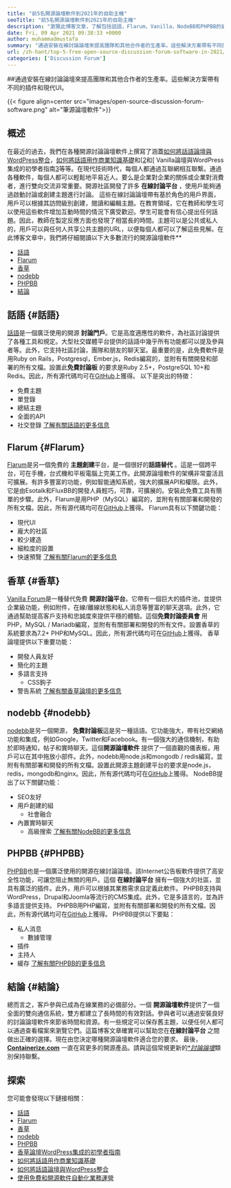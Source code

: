 ```yaml
---
title: "前5名開源論壇軟件到2021年的自助主機" 
seoTitle: "前5名開源論壇軟件到2021年的自助主機" 
description: "瀏覽此博客文章，了解包括話語，Flarum，Vanilla，NodeBB和PHPBB的前5個免費開源論壇軟件。" 
date: Fri, 09 Apr 2021 09:38:33 +0000
author: muhammadmustafa
summary: "通過安裝在線討論論壇來提高團隊和其他合作者的生產率。這些解決方案帶有不同的插件和現代UI。" 
url: /zh-hant/top-5-free-open-source-discussion-forum-software-in-2021/
categories: ['Discussion Forum']
---
```


##通過安裝在線討論論壇來提高團隊和其他合作者的生產率。這些解決方案帶有不同的插件和現代UI。

{{< figure align=center src="images/open-source-discussion-forum-software.png" alt="筆源論壇軟件">}}


## **概述** 
在最近的過去，我們在各種開源討論論壇軟件上撰寫了涵蓋[如何將話語論壇與WordPress整合][1]，[如何將話語用作商業知識基礎][2]和[[2]和[ Vanilla論壇與WordPress集成的初學者指南[3]等等。在現代技術時代，每個人都通過互聯網相互聯繫。通過各種軟件，每個人都可以輕鬆地平易近人。要么是企業對企業的關係或企業對消費者，進行雙向交流非常重要。開源社區開發了許多 **在線討論平台** ，使用戶能夠通過啟動討論或創建主題進行討論。
這些在線討論論壇帶有基於角色的用戶界面，用戶可以根據其訪問級別創建，閱讀和編輯主題。在教育領域，它在教師和學生可以使用這些軟件增加互動時間的情況下廣受歡迎。學生可能會有信心提出任何話題。因此，教師在製定反應方面也發現了相當長的時間。主題可以是公共或私人的，用戶可以與任何人共享公共主題的URL，以便每個人都可以了解這些見解。在此博客文章中，我們將仔細閱讀以下大多數流行的開源論壇軟件**
  * [話語][4]
  * [Flarum][5]
  * [香草][6]
  * [nodebb][7]
  * [PHPBB][8]
  * [結論][9]

## 話語 {#話語}

[話語][10]是一個廣泛使用的開源 **討論門戶**。它是高度適應性的軟件，為社區討論提供了各種工具和規定。大型社交媒體平台提供的話語中幾乎所有功能都可以提及參與者等。此外，它支持社區討論，團隊和朋友的聊天室。最重要的是，此免費軟件是用Ruby on Rails，Postgresql，Ember.js，Redis編寫的，並附有有關開發和部署的所有文檔。設置此**免費討論板** 的要求是Ruby 2.5+，PostgreSQL 10+和Redis。因此，所有源代碼均可在[GitHub][11]上獲得。
以下是突出的特徵：
* 免費主題
* 單登錄
* 總結主題
* 全面的API
* 社交登錄
[了解有關話語的更多信息][12]

## Flarum {#Flarum}

[Flarum][13]是另一個免費的 **主題創建**平台，是一個很好的**話語替代** 。這是一個跨平台，可在手機，台式機和平板電腦上完美工作。此開源論壇軟件的架構非常靈活且可擴展。有許多豐富的功能，例如智能通知系統，強大的擴展API和權限。此外，它是由Esotalk和FluxBB的開發人員輕巧，可靠，可擴展的。安裝此免費工具有簡單的步驟。此外，Flarum是用PHP（MySQL）編寫的，並附有有關部署和開發的所有文檔。因此，所有源代碼均可在[GitHub][14]上獲得。
Flarum具有以下關鍵功能：
* 現代UI
* 龐大的社區
* 較少建造
* 細粒度的設置
* 快速預覽
[了解有關Flarum的更多信息][15]

## 香草 {#香草}

[Vanilla Forum][16]是一種替代免費 **開源討論平台**。它帶有一個巨大的插件池，並提供企業級功能，例如附件，在線/離線狀態和私人消息等豐富的聊天選項。此外，它通過幫助提高客戶支持和忠誠度來提供平穩的體驗。這個**免費討論委員會** 用PHP，MySQL / Mariadb編寫，並附有有關部署和開發的所有文件。設置香草的系統要求為7.2+ PHP和MySQL。因此，所有源代碼均可在[GitHub][17]上獲得。
香草論壇提供以下重要功能：
* 開發人員友好
* 簡化的主題
* 多語言支持
  * CSS鉤子
* 警告系統
[了解有關香草論壇的更多信息][18]

## nodebb {#nodebb}

[nodebb][19]是另一個開源， **免費討論板**這是另一種話語。它功能強大，帶有社交網絡功能和集成，例如Google，Twitter和Facebook。有一個強大的通信機制，有助於即時通知，帖子和實時聊天。這個**開源論壇軟件** 提供了一個直觀的儀表板，用戶可以在其中拖放小部件。此外，nodebb用node.js和mongodb / redis編寫，並附有有關部署和開發的所有文檔。設置此開源主題創建平台的要求是node.js，redis，mongodb和nginx。因此，所有源代碼均可在[GitHub][20]上獲得。
NodeBB提出了以下關鍵功能：
  * SEO友好
* 用戶創建的組
  * 社會融合
* 內置實時聊天
  * 高級搜索
[了解有關NodeBB的更多信息][21]

## PHPBB {#PHPBB}

[PHPBB][22]也是一個廣泛使用的開源在線討論論壇。該Internet公告板軟件提供了高安全性功能，可讓您阻止無關的用戶。這個 **在線討論平台** 擁有一個強大的社區，並具有廣泛的插件。此外，用戶可以根據其業務需求自定義此軟件。 PHPBB支持與WordPress，Drupal和Joomla等流行的CMS集成。此外，它是多語言的，並為許多語言提供支持。 PHPBB用PHP編寫，並附有有關部署和開發的所有文檔。因此，所有源代碼均可在[GitHub][23]上獲得。
PHPBB提供以下要點：
* 私人消息
  * 數據管理
* 插件
* 主持人
* 緩存
[了解有關PHPBB的更多信息][24]

## 結論 {#結論}

總而言之，客戶參與已成為在線業務的必備部分。一個 **開源論壇軟件**提供了一個全面的雙向通信系統，雙方都建立了長時間的有效對話。參與者可以通過安裝良好的討論論壇軟件來節省時間和資源。有一些規定可以保存舊主題，以便任何人都可以通過查看檔案來瀏覽它們。這篇博客文章確實可以幫助您在**在線討論平台** 之間做出正確的選擇。現在由您決定哪種開源論壇軟件適合您的要求。
最後， **[Containerize.com][25]** 一直在寫更多的開源產品。請與這個常規更新的[**討論論壇*][26]類別保持聯繫。

## 探索
您可能會發現以下鏈接相關：
  * [話語][10]
  * [Flarum][13]
  * [香草][16]
  * [nodebb][19]
  * [PHPBB][22]
  * [香草論壇WordPress集成的初學者指南][27]
  * [如何將話語用作商業知識基礎][2]
  * [如何將話語論壇與WordPress整合][1]
  * [使用免費和開源軟件自動化業務運營][28]



[1]: https://blog.containerize.com/blogging/how-to-integrate-discourse-forum-with-wordpress/
[2]: https://blog.containerize.com/discussion-forum/how-to-use-discourse-as-a-knowledge-base/
[3]: https://blog.containerize.com/blogging/how-to-a-install-plugin-in-wordpress-vanilla-forum/
[4]: #Discourse
[5]: #Flarum
[6]: #Vanilla
[7]: #NodeBB
[8]: #phpBB
[9]: #Conclusion
[10]: https://products.containerize.com/discussion-forum/discourse
[11]: https://github.com/discourse/discourse
[12]: https://www.discourse.org/
[13]: https://products.containerize.com/discussion-forum/flarum
[14]: https://github.com/flarum/flarum
[15]: http://flarum.org
[16]: https://products.containerize.com/discussion-forum/vanilla
[17]: https://github.com/vanilla/vanilla
[18]: https://open.vanillaforums.com/
[19]: https://products.containerize.com/discussion-forum/nodebb
[20]: https://github.com/NodeBB/NodeBB
[21]: https://nodebb.org/
[22]: https://products.containerize.com/discussion-forum/phpbb
[23]: https://github.com/phpbb/phpbb
[24]: https://www.phpbb.com/
[25]: https://www.containerize.com/
[26]: https://products.containerize.com/discussion-forum/
[27]: https://blog.containerize.com/blogging/how-to-a-install-plugin-in-wordpress-vanilla-forum/
[28]: https://blog.containerize.com/blogging/automate-business-operations-using-open-source-software/
